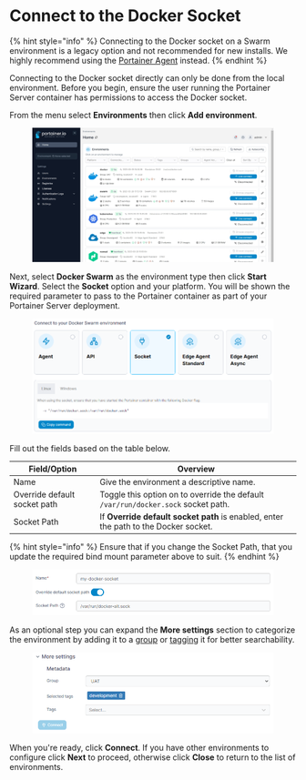 # Connect to the Docker Socket

{% hint style="info" %}
Connecting to the Docker socket on a Swarm environment is a legacy option and not recommended for new installs. We highly recommend using the [Portainer Agent](agent.md) instead.
{% endhint %}

Connecting to the Docker socket directly can only be done from the local environment. Before you begin, ensure the user running the Portainer Server container has permissions to access the Docker socket.

From the menu select **Environments** then click **Add environment**.

<figure><img src="../../../../.gitbook/assets/2.18-environments-add.gif" alt=""><figcaption></figcaption></figure>

Next, select **Docker Swarm** as the environment type then click **Start Wizard**. Select the **Socket** option and your platform. You will be shown the required parameter to pass to the Portainer container as part of your Portainer Server deployment.

<figure><img src="../../../../.gitbook/assets/2.18-environments-add-swarm-socket-command.png" alt=""><figcaption></figcaption></figure>

Fill out the fields based on the table below.

| Field/Option                 | Overview                                                                             |
| ---------------------------- | ------------------------------------------------------------------------------------ |
| Name                         | Give the environment a descriptive name.                                             |
| Override default socket path | Toggle this option on to override the default `/var/run/docker.sock` socket path.    |
| Socket Path                  | If **Override default socket path** is enabled, enter the path to the Docker socket. |

{% hint style="info" %}
Ensure that if you change the Socket Path, that you update the required bind mount parameter above to suit.
{% endhint %}

<figure><img src="../../../../.gitbook/assets/2.18-environments-add-docker-socket-details.png" alt=""><figcaption></figcaption></figure>

As an optional step you can expand the **More settings** section to categorize the environment by adding it to a [group](../../groups.md) or [tagging](../../tags.md) it for better searchability.

<figure><img src="../../../../.gitbook/assets/2.18-environments-add-docker-moresettings.png" alt=""><figcaption></figcaption></figure>

When you're ready, click **Connect**. If you have other environments to configure click **Next** to proceed, otherwise click **Close** to return to the list of environments.
